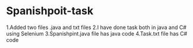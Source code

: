# Spanishpoit-task

1.Added two files .java and txt files
2.I have done task both in java and C# using Selenium
3.Spanishpint.java file has java code
4.Task.txt file has C# code
